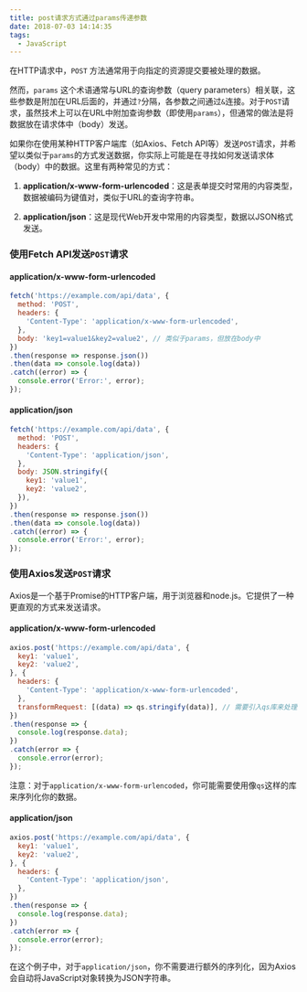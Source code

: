 ```yaml
---
title: post请求方式通过params传递参数
date: 2018-07-03 14:14:35
tags:
  - JavaScript
---
```


在HTTP请求中，`POST` 方法通常用于向指定的资源提交要被处理的数据。

然而，`params` 这个术语通常与URL的查询参数（query parameters）相关联，这些参数是附加在URL后面的，并通过`?`分隔，各参数之间通过`&`连接。对于`POST`请求，虽然技术上可以在URL中附加查询参数（即使用`params`），但通常的做法是将数据放在请求体中（body）发送。

如果你在使用某种HTTP客户端库（如Axios、Fetch API等）发送`POST`请求，并希望以类似于`params`的方式发送数据，你实际上可能是在寻找如何发送请求体（body）中的数据。这里有两种常见的方式：

1. **application/x-www-form-urlencoded**：这是表单提交时常用的内容类型，数据被编码为键值对，类似于URL的查询字符串。

2. **application/json**：这是现代Web开发中常用的内容类型，数据以JSON格式发送。

### 使用Fetch API发送`POST`请求
#### application/x-www-form-urlencoded

```javascript
fetch('https://example.com/api/data', {
  method: 'POST',
  headers: {
    'Content-Type': 'application/x-www-form-urlencoded',
  },
  body: 'key1=value1&key2=value2', // 类似于params，但放在body中
})
.then(response => response.json())
.then(data => console.log(data))
.catch((error) => {
  console.error('Error:', error);
});
```

#### application/json

```javascript
fetch('https://example.com/api/data', {
  method: 'POST',
  headers: {
    'Content-Type': 'application/json',
  },
  body: JSON.stringify({
    key1: 'value1',
    key2: 'value2',
  }),
})
.then(response => response.json())
.then(data => console.log(data))
.catch((error) => {
  console.error('Error:', error);
});
```

### 使用Axios发送`POST`请求

Axios是一个基于Promise的HTTP客户端，用于浏览器和node.js。它提供了一种更直观的方式来发送请求。

#### application/x-www-form-urlencoded

```javascript
axios.post('https://example.com/api/data', {
  key1: 'value1',
  key2: 'value2',
}, {
  headers: {
    'Content-Type': 'application/x-www-form-urlencoded',
  },
  transformRequest: [(data) => qs.stringify(data)], // 需要引入qs库来处理序列化
})
.then(response => {
  console.log(response.data);
})
.catch(error => {
  console.error(error);
});
```

注意：对于`application/x-www-form-urlencoded`，你可能需要使用像`qs`这样的库来序列化你的数据。

#### application/json

```javascript
axios.post('https://example.com/api/data', {
  key1: 'value1',
  key2: 'value2',
}, {
  headers: {
    'Content-Type': 'application/json',
  },
})
.then(response => {
  console.log(response.data);
})
.catch(error => {
  console.error(error);
});
```

在这个例子中，对于`application/json`，你不需要进行额外的序列化，因为Axios会自动将JavaScript对象转换为JSON字符串。